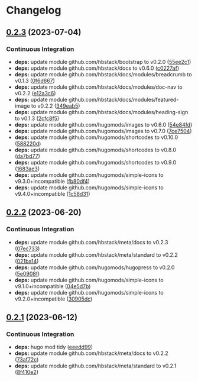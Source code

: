 # Changelog

## [0.2.3](https://github.com/hbstack/meta/compare/recommended/v0.2.2...recommended/v0.2.3) (2023-07-04)


### Continuous Integration

* **deps:** update module github.com/hbstack/bootstrap to v0.2.0 ([55ee2c1](https://github.com/hbstack/meta/commit/55ee2c1aba8c07f01d7ed2d1d886040282d0c35b))
* **deps:** update module github.com/hbstack/docs to v0.6.0 ([c0227af](https://github.com/hbstack/meta/commit/c0227af740e360d93710943702dc70caacf52124))
* **deps:** update module github.com/hbstack/docs/modules/breadcrumb to v0.1.3 ([0f6d667](https://github.com/hbstack/meta/commit/0f6d66714bb7909a856dd1d063d5353f133fb159))
* **deps:** update module github.com/hbstack/docs/modules/doc-nav to v0.2.2 ([e12a3c6](https://github.com/hbstack/meta/commit/e12a3c61527aa34e361cfcdcd96b2bf3a16c5009))
* **deps:** update module github.com/hbstack/docs/modules/featured-image to v0.2.2 ([349eab5](https://github.com/hbstack/meta/commit/349eab5113b2492576fbfdddb01c858778db24eb))
* **deps:** update module github.com/hbstack/docs/modules/heading-sign to v0.1.3 ([2cfc8f5](https://github.com/hbstack/meta/commit/2cfc8f57b202f0d6299b972d35d3bc3e7e44e5db))
* **deps:** update module github.com/hugomods/images to v0.6.0 ([54e84fd](https://github.com/hbstack/meta/commit/54e84fd3bc1edcdc097bd04991ea2584ef1baa4f))
* **deps:** update module github.com/hugomods/images to v0.7.0 ([7ce7504](https://github.com/hbstack/meta/commit/7ce7504b4002d042c2a851b3751594d50ab38293))
* **deps:** update module github.com/hugomods/shortcodes to v0.10.0 ([588220d](https://github.com/hbstack/meta/commit/588220da699f5740445e9bb2e1e9c4ff0a18a83d))
* **deps:** update module github.com/hugomods/shortcodes to v0.8.0 ([da7bd77](https://github.com/hbstack/meta/commit/da7bd770bdbcdfd4ee9fed01d2f27f3a9c6c6061))
* **deps:** update module github.com/hugomods/shortcodes to v0.9.0 ([1683ae3](https://github.com/hbstack/meta/commit/1683ae3b6a89c700e17684c97c69826d18c3b64c))
* **deps:** update module github.com/hugomods/simple-icons to v9.3.0+incompatible ([fb80df4](https://github.com/hbstack/meta/commit/fb80df4f4b530d9296ad86c9f92f57619fb5cd9d))
* **deps:** update module github.com/hugomods/simple-icons to v9.4.0+incompatible ([1c58d31](https://github.com/hbstack/meta/commit/1c58d31254cd1a99061e2c60feaaf2ba281d5bdb))

## [0.2.2](https://github.com/hbstack/meta/compare/recommended/v0.2.1...recommended/v0.2.2) (2023-06-20)


### Continuous Integration

* **deps:** update module github.com/hbstack/meta/docs to v0.2.3 ([07ec733](https://github.com/hbstack/meta/commit/07ec733c1ee5c0fa39611973cdc49394780b65f4))
* **deps:** update module github.com/hbstack/meta/standard to v0.2.2 ([021ba14](https://github.com/hbstack/meta/commit/021ba14b7051d9d00d580f8c9fe6d0bd465c87eb))
* **deps:** update module github.com/hugomods/hugopress to v0.2.0 ([5e0908f](https://github.com/hbstack/meta/commit/5e0908fb04e56b9c6c4a8b65ac9faa4a25a9b034))
* **deps:** update module github.com/hugomods/simple-icons to v9.1.0+incompatible ([04e5d7b](https://github.com/hbstack/meta/commit/04e5d7bc37e88a8da449980643d911c0b4bde0bf))
* **deps:** update module github.com/hugomods/simple-icons to v9.2.0+incompatible ([30905dc](https://github.com/hbstack/meta/commit/30905dc14de13798ef0c47d373062a7007072b12))

## [0.2.1](https://github.com/hbstack/meta/compare/recommended/v0.2.0...recommended/v0.2.1) (2023-06-12)


### Continuous Integration

* **deps:** hugo mod tidy ([eeedd99](https://github.com/hbstack/meta/commit/eeedd9931c9a5169d5e0845036b802400b46fc51))
* **deps:** update module github.com/hbstack/meta/docs to v0.2.2 ([73af72c](https://github.com/hbstack/meta/commit/73af72c820343812d0032d8b6ae75ab29b7d1f4e))
* **deps:** update module github.com/hbstack/meta/standard to v0.2.1 ([8f410e2](https://github.com/hbstack/meta/commit/8f410e243fb0a9bfb664c999c0469bf4377a8da1))
